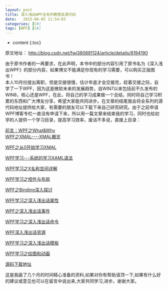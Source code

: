 ```yaml
---
layout: post
title: 深入浅出WPF全系列教程及源代码
date:   2015-06-05 11:54:03
categories: [C#]
tags: [WPF] [C#]
---
```


* content
{:toc}

原文地址： http://blog.csdn.net/fwj380891124/article/details/8194190   

由于原书作者的一再要求，在此声明，本书中的部分内容引用了原书名为《深入浅出WPF》的部分内容，如果博文不能满足你现有的学习需要，可以购买正版图书！   
本人10月份提出离职，但是交接很慢，估计年底才会交接完，趁着交接之际，自学了一下WPF，因为这是微软未来的发展趋势，自WIN7以来包括前不久发布的WIN8，核心还是WPF，在此，将自己的学习成果做一个总结，同时将自己学习积累的东西和广大博友分享，希望大家能共同进步。在文章的结尾我会将全系列的源代码地址提供给大家，有需要的朋友可以下载下来自己研究研究。由于之前申请WPF博客专栏一直没有申请下来，所以用一篇文章来结束我的学习，同时也给初学的人提供一个学习目录，提高学习效率，废话不多说，直接上目录：     

[前言：WPF之What&amp;Why](http://blog.csdn.net/fwj380891124/article/details/8083854)   
[WPF之XMAL----XMAL概览](http://blog.csdn.net/fwj380891124/article/details/8085458)   

[WPF之从0开始学习XMAL](http://blog.csdn.net/fwj380891124/article/details/8088233)   

[WPF学习---系统的学习XAML语法](http://blog.csdn.net/fwj380891124/article/details/8093001)   

[WPF学习之X名称空间详解](http://blog.csdn.net/fwj380891124/article/details/8098742)   

[WPF学习之控件与布局](http://blog.csdn.net/fwj380891124/article/details/8102884)   

[WPF之Binding深入探讨](http://blog.csdn.net/fwj380891124/article/details/8107646)   

[WPF学习之深入浅出话属性](http://blog.csdn.net/fwj380891124/article/details/8131080)   

[WPF之深入浅出话事件](http://blog.csdn.net/fwj380891124/article/details/8139260)   

[WPF学习之深入浅出话命令](http://blog.csdn.net/fwj380891124/article/details/8148852)   

[WPF深入浅出话资源](http://blog.csdn.net/fwj380891124/article/details/8153229)   

[WPF学习之深入浅出话模板](http://blog.csdn.net/fwj380891124/article/details/8161024)   

[WPF学习之绘图和动画](http://blog.csdn.net/fwj380891124/article/details/8177125)   


[源码下载地址](http://download.csdn.net/detail/fwj380891124/4778376)   


这是我画了几个月的时间精心准备的资料,如果对你有帮助请顶一下,如果有什么好的建议或意见也可以在留言中说出来,大家共同学习,进步。谢谢大家。   